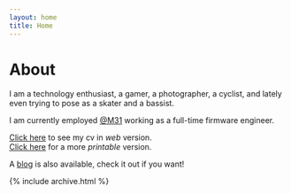 ```yaml
---
layout: home
title: Home
---
```


# About
I am a technology enthusiast, a gamer, a photographer, a cyclist, and lately even trying to pose as a skater and a bassist. 

I am currently employed [@M31](https://www.m31.com/) working as a full-time firmware engineer.


[Click here](/cv) to see my cv in *web* version. \
[Click here](https://xomcar.github.io/markdown-cv/) for a more *printable* version.

A [blog](/posts) is also available, check it out if you want! 

{% include archive.html %}
